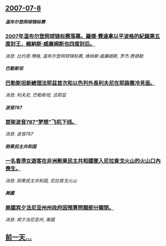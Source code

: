 ## [2007-07-8](/news/2007/07/8/index.md)

##### 温布尔登网球锦标赛
### [2007年温布尔登网球锦标赛落幕。羅傑·費達拿以平波格的紀錄第五度封王，維納斯·威廉姆斯也四度封后。](/news/2007/07/8/2007年温布尔登网球锦标赛落幕-羅傑-費達拿以平波格的紀錄第五度封王-維納斯-威廉姆斯也四度封后.md)
_消息: 比约恩·博格, 温布尔登网球锦标赛, 维纳斯·威廉姆斯, 罗杰·费德勒_

##### 巴勒斯坦
### [巴勒斯坦新總理法耶茲首次和以色列外長利夫尼在耶路撒冷見面。](/news/2007/07/8/巴勒斯坦新總理法耶茲首次和以色列外長利夫尼在耶路撒冷見面.md)
_消息: 利夫尼, 巴勒斯坦, 法耶茲_

##### 波音787
### [首架波音787“梦想”飞机下线。](/news/2007/07/8/首架波音787-梦想-飞机下线.md)
_消息: 波音787_

##### 刚果民主共和国
### [一名香港女遊客在非洲剛果民主共和國墜入尼拉貢戈火山的火山口內喪生。](/news/2007/07/8/一名香港女遊客在非洲剛果民主共和國墜入尼拉貢戈火山的火山口內喪生.md)
_消息: 刚果民主共和国, 尼拉貢戈火山_

##### 美國
### [美國宾夕法尼亚州州政府因預算問題部分關閉。](/news/2007/07/8/美國宾夕法尼亚州州政府因預算問題部分關閉.md)
_消息: 宾夕法尼亚州, 美國_

## [前一天...](/news/2007/07/7/index.md)

